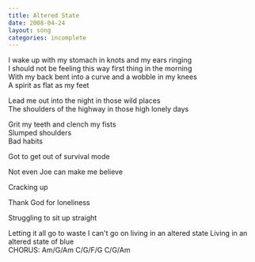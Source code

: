 ```yaml
---
title: Altered State
date: 2008-04-24
layout: song
categories: incomplete
---
```

I wake up with my stomach in knots and my ears ringing  
I should not be feeling this way first thing in the morning  
With my back bent into a curve and a wobble in my knees  
A spirit as flat as my feet

Lead me out into the night in those wild places  
The shoulders of the highway in those high lonely days

Grit my teeth and clench my fists  
Slumped shoulders  
Bad habits

Got to get out of survival mode

Not even Joe can make me believe

Cracking up

Thank God for loneliness

Struggling to sit up straight

<div class="chorus">Letting it all go to waste  
I can't go on living in an altered state  
Living in an altered state of blue</div>

<div class="chords">CHORUS:  
Am/G/Am  
C/G/F/G  
C/G/Am</div>
